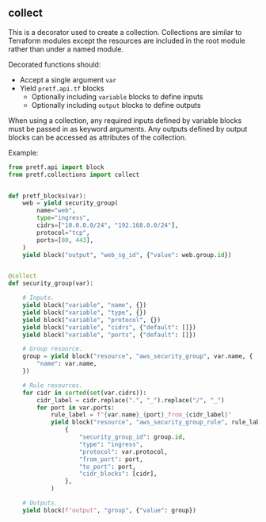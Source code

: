## collect

This is a decorator used to create a collection. Collections are similar to Terraform modules except the resources are included in the root module rather than under a named module.
    
Decorated functions should:

* Accept a single argument `var`
* Yield `pretf.api.tf` blocks
    * Optionally including `variable` blocks to define inputs
    * Optionally including `output` blocks to define outputs

When using a collection, any required inputs defined by variable blocks must be passed in as keyword arguments. Any outputs defined by output blocks can be accessed as attributes of the collection.

Example:

```python
from pretf.api import block
from pretf.collections import collect


def pretf_blocks(var):
    web = yield security_group(
        name="web",
        type="ingress",
        cidrs=["10.0.0.0/24", "192.168.0.0/24"],
        protocol="tcp",
        ports=[80, 443],
    )
    yield block("output", "web_sg_id", {"value": web.group.id})


@collect
def security_group(var):

    # Inputs.
    yield block("variable", "name", {})
    yield block("variable", "type", {})
    yield block("variable", "protocol", {})
    yield block("variable", "cidrs", {"default": []})
    yield block("variable", "ports", {"default": []})

    # Group resource.
    group = yield block("resource", "aws_security_group", var.name, {
        "name": var.name,
    })

    # Rule resources.
    for cidr in sorted(set(var.cidrs)):
        cidr_label = cidr.replace(".", "_").replace("/", "_")
        for port in var.ports:
            rule_label = f"{var.name}_{port}_from_{cidr_label}"
            yield block("resource", "aws_security_group_rule", rule_label,
                {
                    "security_group_id": group.id,
                    "type": "ingress",
                    "protocol": var.protocol,
                    "from_port": port,
                    "to_port": port,
                    "cidr_blocks": [cidr],
                },
            )

    # Outputs.
    yield block(f"output", "group", {"value": group})
```
